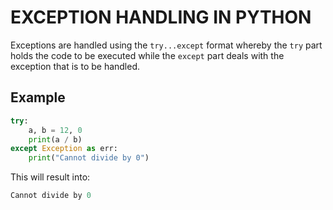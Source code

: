 # EXCEPTION HANDLING IN PYTHON

Exceptions are handled using the `try...except` format whereby the `try` part holds the code to be executed while the `except` part deals with the exception that is to be handled.

## Example

```python
try:
	a, b = 12, 0
	print(a / b)
except Exception as err:
	print("Cannot divide by 0")
```

This will result into:
```python
Cannot divide by 0
```
